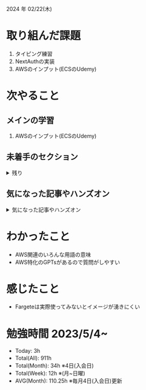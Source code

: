 
2024 年 02/22(木)

# 取り組んだ課題
1. タイピング練習
2. NextAuthの実装
3. AWSのインプット(ECSのUdemy)
 
# 次やること

## メインの学習

1. AWSのインプット(ECSのUdemy)

## 未着手のセクション

<details>

<summary>残り</summary>

### インフラ側
* 継続的インテグレーション
* デプロイ
* Terraform

</details>

## 気になった記事やハンズオン

<details>

<summary>気になった記事やハンズオン</summary>

### Go
1. [古典学派的テストとGoで考える持続可能なアーキテクチャ入門](https://zenn.dev/jy8752/books/73769005e6afa9/viewer/chapter1)
2. [クリーンアーキテクチャ](https://nuits.jp/entry/easiest-clean-architecture-2019-09)
3. [Goにおけるメモリ管理の可視化](https://zenn.dev/kazu1029/articles/38ab3d99ef0de3)

### TS
1. [TypeChallenge](https://github.com/type-challenges/type-challenges/tree/main/questions/00004-easy-pick)

### 低レイヤ

1. [Putting the “You” in CPU](https://cpu.land/)

</details>

# わかったこと

* AWS関連のいろんな用語の意味
* AWS特化のGPTsがあるので質問がしやすい

# 感じたこと

* Fargeteは実際使ってみないとイメージが湧きにくい

# 勉強時間 2023/5/4~

* Today: 3h
* Total(All): 911h　
* Total(Month): 34h ※4日(入会日)
* Total(Week): 12h ※(月~日曜)
* AVG(Month): 110.25h ※毎月4日(入会日)更新
